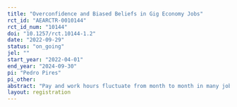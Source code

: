 ```yaml
---
title: "Overconfidence and Biased Beliefs in Gig Economy Jobs"
rct_id: "AEARCTR-0010144"
rct_id_num: "10144"
doi: "10.1257/rct.10144-1.2"
date: "2022-09-29"
status: "on_going"
jel: ""
start_year: "2022-04-01"
end_year: "2024-09-30"
pi: "Pedro Pires"
pi_other:
abstract: "Pay and work hours fluctuate from month to month in many jobs. A particular case -- growing in popularity over time -- is gig jobs on online platforms. Variation in job outcomes is not a problem as long as workers can, on average, understand and predict them accurately. As a result of limited attention or cognitive capacity, or a desire for self-deception, workers may persistently hold inaccurate beliefs that lead to inefficient labor supply decisions. We first test, over three surveys, whether gig workers understand their job outcomes by collecting data on their beliefs and actual job outcomes, such as pay, hours and expenses. We then conduct an experimental randomized information treatment, in which half of workers in our sample receive information about their mistakes in understanding their take home pay. We measure effects over time on both beliefs and labor market decisions."
layout: registration
---
```


